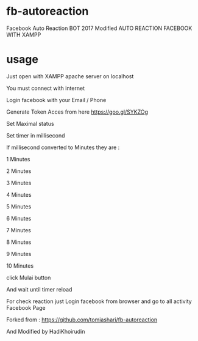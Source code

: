 # fb-autoreaction
Facebook Auto Reaction BOT 2017
Modified 
AUTO REACTION FACEBOOK WITH XAMPP
# usage

Just open with XAMPP apache server on localhost

You must connect with internet

Login facebook with your Email / Phone

Generate Token Acces from here https://goo.gl/SYKZOg

Set Maximal status

Set timer in millisecond 

If millisecond converted to Minutes they are :

1 Minutes

2 Minutes

3 Minutes

4 Minutes

5 Minutes

6 Minutes

7 Minutes

8 Minutes

9 Minutes

10 Minutes

click Mulai button

And wait until timer reload 

For check reaction just Login facebook from browser and go to all activity Facebook Page

Forked from :
https://github.com/tomiashari/fb-autoreaction

And Modified by HadiKhoirudin
